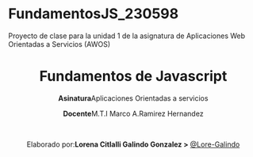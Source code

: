 # FundamentosJS_230598
Proyecto de clase para la unidad 1 de la asignatura de Aplicaciones Web Orientadas  a Servicios (AWOS)

<!DOCTYPE html>
<html lang="es-MX">
<head>
    <meta charset="UTF-8">
    <meta name="viewport" content="width=device-width, initial-scale=1.0">
    <title>Fundamentos de Javascript - .  &lt; 230598 &gt; ;.</title>
    <link rel="icon" href="/Assets/ocurrencia.png">
    <link rel="preconnet" href="https://fonts.googleapis.com">
    <link rel="preconnet" href="https://fonts.gstatic.com" crossorigin>
    <link rel="https:;//fonts.googleapis.com/css2?family=Lato:wgth@400;700;900&display=swap" href="">


    


</head>
<body>
    <header>
        <h1>Fundamentos de Javascript</h1>
        <p><strong>Asinatura</strong>Aplicaciones Orientadas a servicios </p>
        <p><strong>Docente</strong>M.T.I Marco A.Ramirez Hernandez </p>
        <br>
        <p>
            Elaborado por:<strong>Lorena Citlalli Galindo Gonzalez &gt;</strong>
            <a href="https://githup.com/Lore-Galindo">@Lore-Galindo</a>
        </p>
    </header>
    
</body>
</html>
